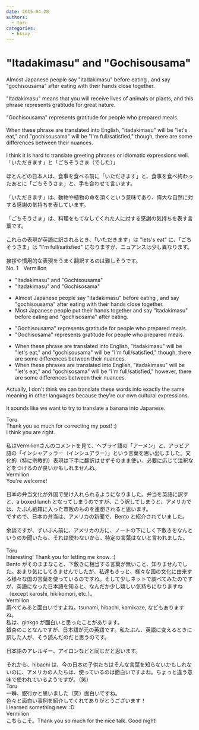 ```yaml
---
date: 2015-04-28
authors:
  - toru
categories:
  - Essay
---
```


<h1 id="subject_show">"Itadakimasu" and "Gochisousama"</h1>
<div class="date" hidden>Apr 28, 2015 19:09</div>
<div id="post"><div id="body_show_ori">
Almost Japanese people say "itadakimasu" before eating , and say "gochisousama" after eating with their hands close together.<br/><br/>"Itadakimasu" means that you will receive lives of animals or plants, and this phrase represents gratitude for great nature.<br/><br/>"Gochisousama" represents gratitude for people who prepared meals.<br/><br/>When these phrase are translated into English, "itadakimasu" will be "let's eat," and "gochisousama" will be "I'm full/satisfied," though, there are some differences between their nuances. <br/><br/>I think it is hard to translate greeting phrases or idiomatic expressions well.
</div></div>

<!-- more -->

<div id="post_ja"><div id="body_show_mo">
「いただきます」と「ごちそうさま（でした）」<br/><br/>ほとんどの日本人は、食事を食べる前に「いただきます」と、食事を食べ終わったあとに「ごちそうさま」と、手を合わせて言います。<br/><br/>「いただきます」は、動物や植物の命を頂くという意味であり、偉大な自然に対する感謝の気持ちを表しています。<br/><br/>「ごちそうさま」は、料理をもてなしてくれた人に対する感謝の気持ちを表す言葉です。<br/><br/>これらの表現が英語に訳されるとき、「いただきます」は "lets's eat" に、「ごちそうさま」は "I'm full/satisfied" になりますが、ニュアンスは少し異なります。<br/><br/>挨拶や慣用的な表現をうまく翻訳するのは難しそうです。
</div></div>
<div id="block"><div class="first_name"> No. 1　<span class="just_name">Vermilion</span></div><div id="block2">
<ul class="correction_field">
<li class="incorrect">"Itadakimasu" and "Gochisousama"</li>
<li class="corrected correct">
"Itadakimasu" and "Gochisosama"
</li>
</ul>
<ul class="correction_field">
<li class="incorrect">Almost Japanese people say "itadakimasu" before eating , and say "gochisousama" after eating with their hands close together.</li>
<li class="corrected correct">
Most Japanese people put their hands together and say "itadakimasu" before eating and "gochisosama" after eating.
</li>
</ul>
<ul class="correction_field">
<li class="incorrect">"Gochisousama" represents gratitude for people who prepared meals.</li>
<li class="corrected correct">
"Gochisosama" represents gratitude for people who prepared meals.
</li>
</ul>
<ul class="correction_field">
<li class="incorrect">When these phrase are translated into English, "itadakimasu" will be "let's eat," and "gochisousama" will be "I'm full/satisfied," though, there are some differences between their nuances.</li>
<li class="corrected correct">
When these phr<span class="f_blue">ases</span> are translated into English, "itadakimasu" will be "let's eat," and "gochisosama" will be "I'm full/satisfied," <span class="f_blue">however</span>, there are some differences between their nuances.
</li>
</ul>
<p class="comment_small">
 Actually, I don't think we can translate these words into exactly the same meaning in other languages because they're our own cultural expressions.
 <br/>
 <br/>
 It sounds like we want to try to translate a banana into Japanese.
 <br/>
</p>

</div><div class="name"><span class="just_name">Toru</span><br>
Thank you so much for correcting my post! :)<br/>I think you are right.<br/><br/>私はVermilionさんのコメントを見て、ヘブライ語の「アーメン」と、アラビア語の「インシャアッラー（インシュアラー）」という言葉を思い出しました。文化的（特に宗教的）表現は下手に翻訳はせずそのまま使い、必要に応じて注釈などをつけるのが良いかもしれませんね。
</div>
<div class="name"><span class="just_name">Vermilion</span><br>
You're welcome!<br/><br/>日本の弁当文化が外国で受け入れられるようになりました。弁当を英語に訳すと、a boxed lunch となってしまうのですが、こう訳してしまうと、アメリカでは、たぶん紙箱に入った市販のものを連想されると思います。<br/>ですので、日本の弁当は、アメリカの新聞で、Bento と紹介されていました。<br/><br/>余談ですが、ずいぶん前に、アメリカの方に、ノートの下にしく下敷きをなんというのか聞いたら、それは使わないから、特定の言葉はないと言われました。<br/><br/>
</div>
<div class="name"><span class="just_name">Toru</span><br>
Interesting! Thank you for letting me know. :)<br/>Bento がそのままなこと、下敷きに相当する言葉が無いこと、知りませんでした。あまり気にしてきませんでしたが、私達もきっと、様々な国の文化に由来する様々な国の言葉を使っているのですね。そして少しネットで調べてみたのですが、英語になった日本語を知ると、なんだか少し嬉しい気持ちになりますね（except karoshi, hikikomori, etc.）。
</div>
<div class="name"><span class="just_name">Vermilion</span><br>
調べてみると面白いですよね。tsunami, hibachi, kamikaze, などもありますね。<br/>私は、ginkgo が面白いと思ったことがあります。<br/>銀杏のことなんですが、日本語が元の英語です。私たぶん、英語に変えるときに訳した人が、そう読んだのだと思うのです。<br/><br/>日本語のアレルギー、アイロンなどと同じだと思います。<br/><br/>それから、hibachi は、今の日本の子供たちはそんな言葉を知らないかもしれないのに、アメリカの人たちは、使っているのは面白いですよね。ちょっと違う意味で使われているようですが。（笑）
</div>
<div class="name"><span class="just_name">Toru</span><br>
一瞬、銀行かと思いました（笑）面白いですね。<br/>色々と面白い事例を紹介してくれてありがとうございます！<br/>I learned something new. :D
</div>
<div class="name"><span class="just_name">Vermilion</span><br>
こちらこそ。Thank you so much for the nice talk. Good night!
</div>
</div>
